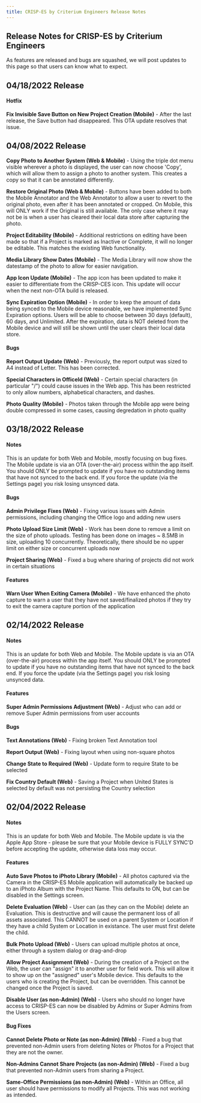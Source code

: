 ```yaml
---
title: CRISP-ES by Criterium Engineers Release Notes
---
```

## Release Notes for CRISP-ES by Criterium Engineers

As features are released and bugs are squashed, we will post updates to this page so that users can know what to expect.

## 04/18/2022 Release

#### Hotfix

**Fix Invisible Save Button on New Project Creation (Mobile)** - After the last release, the Save button had disappeared. This OTA update resolves that issue.

## 04/08/2022 Release

**Copy Photo to Another System (Web & Mobile)** - Using the triple dot menu visible wherever a photo is displayed, the user can now choose 'Copy', which will allow them to assign a photo to another system. This creates a copy so that it can be annotated differently.

**Restore Original Photo (Web & Mobile)** - Buttons have been added to both the Mobile Annotator and the Web Annotator to allow a user to revert to the original photo, even after it has been annotated or cropped. On Mobile, this will ONLY work if the Original is still available. The only case where it may not be is when a user has cleared their local data store after capturing the photo.

**Project Editability (Mobile)** - Additional restrictions on editing have been made so that if a Project is marked as Inactive or Complete, it will no longer be editable. This matches the existing Web functionality.

**Media Library Show Dates (Mobile)** - The Media Library will now show the datestamp of the photo to allow for easier navigation.

**App Icon Update (Mobile)** - The app icon has been updated to make it easier to differentiate from the CRISP-CES icon. This update will occur when the next non-OTA build is released.

**Sync Expiration Option (Mobile)** - In order to keep the amount of data being synced to the Mobile device reasonable, we have implemented Sync Expiration options. Users will be able to choose between 30 days (default), 60 days, and Unlimited. After the expiration, data is NOT deleted from the Mobile device and will still be shown until the user clears their local data store.

#### Bugs

**Report Output Update (Web)** - Previously, the report output was sized to A4 instead of Letter. This has been corrected.

**Special Characters in OfficeId (Web)** - Certain special characters (in particular "/") could cause issues in the Web app. This has been restricted to only allow numbers, alphabetical characters, and dashes.

**Photo Quality (Mobile)** - Photos taken through the Mobile app were being double compressed in some cases, causing degredation in photo quality

## 03/18/2022 Release

#### Notes
This is an update for both Web and Mobile, mostly focusing on bug fixes. The Mobile update is via an OTA (over-the-air) process within the app itself. You should ONLY be prompted to update if you have no outstanding items that have not synced to the back end. If you force the update (via the Settings page) you risk losing unsynced data.

#### Bugs

**Admin Privilege Fixes (Web)** - Fixing various issues with Admin permissions, including changing the Office logo and adding new users

**Photo Upload Size Limit (Web)** - Work has been done to remove a limit on the size of photo uploads. Testing has been done on images ~ 8.5MB in size, uploading 10 concurrently. Theoretically, there should be no upper limit on either size or concurrent uploads now

**Project Sharing (Web)** - Fixed a bug where sharing of projects did not work in certain situations

#### Features

**Warn User When Exiting Camera (Mobile)** - We have enhanced the photo capture to warn a user that they have not saved/finalized photos if they try to exit the camera capture portion of the application

## 02/14/2022 Release

#### Notes
This is an update for both Web and Mobile. The Mobile update is via an OTA (over-the-air) process within the app itself. You should ONLY be prompted to update if you have no outstanding items that have not synced to the back end. If you force the update (via the Settings page) you risk losing unsynced data.

#### Features

**Super Admin Permissions Adjustment (Web)** - Adjust who can add or remove Super Admin permissions from user accounts

#### Bugs

**Text Annotations (Web)** - Fixing broken Text Annotation tool

**Report Output (Web)** - Fixing layout when using non-square photos

**Change State to Required (Web)** - Update form to require State to be selected

**Fix Country Default (Web)** - Saving a Project when United States is selected by default was not persisting the Country selection

## 02/04/2022 Release

#### Notes

This is an update for both Web and Mobile. The Mobile update is via the Apple App Store - please be sure that your Mobile device is FULLY SYNC'D before accepting the update, otherwise data loss may occur.

#### Features

**Auto Save Photos to iPhoto Library (Mobile)** - All photos captured via the Camera in the CRISP-ES Mobile application will automatically be backed up to an iPhoto Album with the Project Name. This defaults to ON, but can be disabled in the Settings screen.


**Delete Evaluation (Web)** - User can (as they can on the Mobile) delete an Evaluation. This is destructive and will cause the permanent loss of all assets associated. This CANNOT be used on a parent System or Location if they have a child System or Location in existance. The user must first delete the child.


**Bulk Photo Upload (Web)** - Users can upload multiple photos at once, either through a system dialog or drag-and-drop


**Allow Project Assignment (Web)** - During the creation of a Project on the Web, the user can "assign" it to another user for field work. This will allow it to show up on the "assigned" user's Mobile device. This defaults to the users who is creating the Project, but can be overridden. This cannot be changed once the Project is saved.

**Disable User (as non-Admin) (Web)** - Users who should no longer have access to CRISP-ES can now be disabled by Admins or Super Admins from the Users screen.


#### Bug Fixes


**Cannot Delete Photo or Note (as non-Admin) (Web)** - Fixed a bug that prevented non-Admin users from deleting Notes or Photos for a Project that they are not the owner.

**Non-Admins Cannot Share Projects (as non-Admin) (Web)** - Fixed a bug that prevented non-Admin users from sharing a Project.

**Same-Office Permissions (as non-Admin) (Web)** - Within an Office, all user should have permissions to modify all Projects. This was not working as intended.



